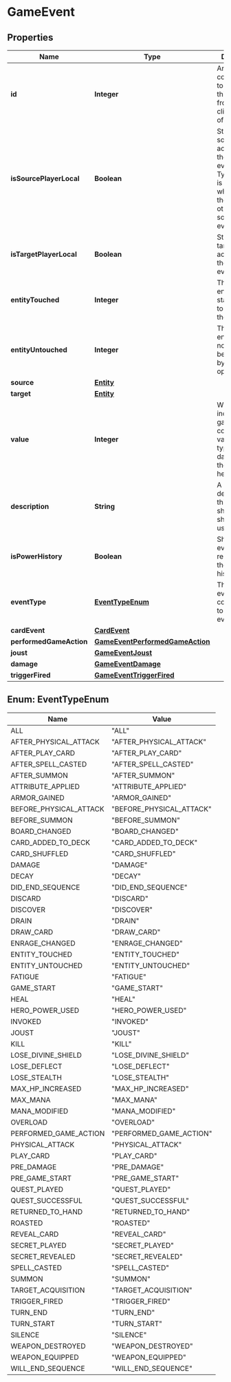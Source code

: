 
# GameEvent

## Properties
Name | Type | Description | Notes
------------ | ------------- | ------------- | -------------
**id** | **Integer** | An integer ID corresponding to the order of this event from the client&#39;s point of view.  |  [optional]
**isSourcePlayerLocal** | **Boolean** | Stores the source player according to the game event data. Typically this is the player who is casting the card or otherwise the source of an event.  |  [optional]
**isTargetPlayerLocal** | **Boolean** | Stores the target player according to the game event data.  |  [optional]
**entityTouched** | **Integer** | The ID of the entity that has starting being touched by the opponent. |  [optional]
**entityUntouched** | **Integer** | The ID of the entity that is no longer being touched by the opponent. |  [optional]
**source** | [**Entity**](Entity.md) |  |  [optional]
**target** | [**Entity**](Entity.md) |  |  [optional]
**value** | **Integer** | When not null, indicates this game event comes with a value. This is typically the damage dealt, the amount of healing, etc.  |  [optional]
**description** | **String** | A plain text description of this event that should be shown to the user.  |  [optional]
**isPowerHistory** | **Boolean** | Should this event be rendered in the power history?  |  [optional]
**eventType** | [**EventTypeEnum**](#EventTypeEnum) | The game event type corresponding to this game event.  |  [optional]
**cardEvent** | [**CardEvent**](CardEvent.md) |  |  [optional]
**performedGameAction** | [**GameEventPerformedGameAction**](GameEventPerformedGameAction.md) |  |  [optional]
**joust** | [**GameEventJoust**](GameEventJoust.md) |  |  [optional]
**damage** | [**GameEventDamage**](GameEventDamage.md) |  |  [optional]
**triggerFired** | [**GameEventTriggerFired**](GameEventTriggerFired.md) |  |  [optional]


<a name="EventTypeEnum"></a>
## Enum: EventTypeEnum
Name | Value
---- | -----
ALL | &quot;ALL&quot;
AFTER_PHYSICAL_ATTACK | &quot;AFTER_PHYSICAL_ATTACK&quot;
AFTER_PLAY_CARD | &quot;AFTER_PLAY_CARD&quot;
AFTER_SPELL_CASTED | &quot;AFTER_SPELL_CASTED&quot;
AFTER_SUMMON | &quot;AFTER_SUMMON&quot;
ATTRIBUTE_APPLIED | &quot;ATTRIBUTE_APPLIED&quot;
ARMOR_GAINED | &quot;ARMOR_GAINED&quot;
BEFORE_PHYSICAL_ATTACK | &quot;BEFORE_PHYSICAL_ATTACK&quot;
BEFORE_SUMMON | &quot;BEFORE_SUMMON&quot;
BOARD_CHANGED | &quot;BOARD_CHANGED&quot;
CARD_ADDED_TO_DECK | &quot;CARD_ADDED_TO_DECK&quot;
CARD_SHUFFLED | &quot;CARD_SHUFFLED&quot;
DAMAGE | &quot;DAMAGE&quot;
DECAY | &quot;DECAY&quot;
DID_END_SEQUENCE | &quot;DID_END_SEQUENCE&quot;
DISCARD | &quot;DISCARD&quot;
DISCOVER | &quot;DISCOVER&quot;
DRAIN | &quot;DRAIN&quot;
DRAW_CARD | &quot;DRAW_CARD&quot;
ENRAGE_CHANGED | &quot;ENRAGE_CHANGED&quot;
ENTITY_TOUCHED | &quot;ENTITY_TOUCHED&quot;
ENTITY_UNTOUCHED | &quot;ENTITY_UNTOUCHED&quot;
FATIGUE | &quot;FATIGUE&quot;
GAME_START | &quot;GAME_START&quot;
HEAL | &quot;HEAL&quot;
HERO_POWER_USED | &quot;HERO_POWER_USED&quot;
INVOKED | &quot;INVOKED&quot;
JOUST | &quot;JOUST&quot;
KILL | &quot;KILL&quot;
LOSE_DIVINE_SHIELD | &quot;LOSE_DIVINE_SHIELD&quot;
LOSE_DEFLECT | &quot;LOSE_DEFLECT&quot;
LOSE_STEALTH | &quot;LOSE_STEALTH&quot;
MAX_HP_INCREASED | &quot;MAX_HP_INCREASED&quot;
MAX_MANA | &quot;MAX_MANA&quot;
MANA_MODIFIED | &quot;MANA_MODIFIED&quot;
OVERLOAD | &quot;OVERLOAD&quot;
PERFORMED_GAME_ACTION | &quot;PERFORMED_GAME_ACTION&quot;
PHYSICAL_ATTACK | &quot;PHYSICAL_ATTACK&quot;
PLAY_CARD | &quot;PLAY_CARD&quot;
PRE_DAMAGE | &quot;PRE_DAMAGE&quot;
PRE_GAME_START | &quot;PRE_GAME_START&quot;
QUEST_PLAYED | &quot;QUEST_PLAYED&quot;
QUEST_SUCCESSFUL | &quot;QUEST_SUCCESSFUL&quot;
RETURNED_TO_HAND | &quot;RETURNED_TO_HAND&quot;
ROASTED | &quot;ROASTED&quot;
REVEAL_CARD | &quot;REVEAL_CARD&quot;
SECRET_PLAYED | &quot;SECRET_PLAYED&quot;
SECRET_REVEALED | &quot;SECRET_REVEALED&quot;
SPELL_CASTED | &quot;SPELL_CASTED&quot;
SUMMON | &quot;SUMMON&quot;
TARGET_ACQUISITION | &quot;TARGET_ACQUISITION&quot;
TRIGGER_FIRED | &quot;TRIGGER_FIRED&quot;
TURN_END | &quot;TURN_END&quot;
TURN_START | &quot;TURN_START&quot;
SILENCE | &quot;SILENCE&quot;
WEAPON_DESTROYED | &quot;WEAPON_DESTROYED&quot;
WEAPON_EQUIPPED | &quot;WEAPON_EQUIPPED&quot;
WILL_END_SEQUENCE | &quot;WILL_END_SEQUENCE&quot;



